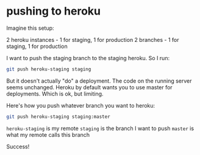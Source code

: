 # pushing to heroku

Imagine this setup:

2 heroku instances - 1 for staging, 1 for production
2 branches - 1 for staging, 1 for production

I want to push the staging branch to the staging heroku.  So I run:

```bash
git push heroku-staging staging
```

But it doesn't actually "do" a deployment.  The code on the running server seems unchanged.
Heroku by default wants you to use master for deployments.  Which is ok, but limiting.

Here's how you push whatever branch you want to heroku:
```bash
git push heroku-staging staging:master
```

`heroku-staging` is my remote
`staging` is the branch I want to push
`master` is what my remote calls this branch

Success!
